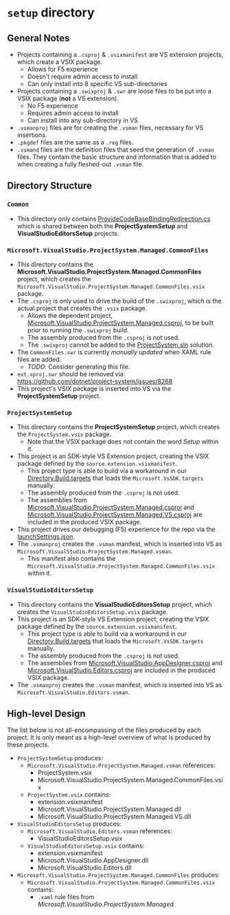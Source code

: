 # `setup` directory
## General Notes
- Projects containing a `.csproj` & `.vsixmanifest` are VS extension projects, which create a VSIX package.
  - Allows for F5 experience
  - Doesn't require admin access to install
  - Can only install into 8 specific VS sub-directories
- Projects containing a `.swixproj` & `.swr` are loose files to be put into a VSIX package (**not** a VS extension).
  - No F5 experience
  - Requires admin access to install
  - Can install into any sub-directory in VS
- `.vsmanproj` files are for creating the `.vsman` files, necessary for VS insertions.
- `.pkgdef` files are the same as a `.reg` files.
- `.vsmand` files are the definition files that seed the generation of `.vsman` files. They contain the basic structure and information that is added to when creating a fully fleshed-out `.vsman` file.

## Directory Structure
### `Common`
- This directory only contains [ProvideCodeBaseBindingRedirection.cs](Common\ProvideCodeBaseBindingRedirection.cs) which is shared between both the **ProjectSystemSetup** and **VisualStudioEditorsSetup** projects.

### `Microsoft.VisualStudio.ProjectSystem.Managed.CommonFiles`
- This directory contains the **Microsoft.VisualStudio.ProjectSystem.Managed.CommonFiles** project, which creates the `Microsoft.VisualStudio.ProjectSystem.Managed.CommonFiles.vsix` package.
- The `.csproj` is only used to drive the build of the `.swixproj`, which is the actual project that creates the `.vsix` package.
  - Allows the dependent project, [Microsoft.VisualStudio.ProjectSystem.Managed.csproj](..\src\Microsoft.VisualStudio.ProjectSystem.Managed\Microsoft.VisualStudio.ProjectSystem.Managed.csproj), to be built prior to running the `.swixproj` build.
  - The assembly produced from the `.csproj` is not used.
  - The `.swixproj` cannot be added to the [ProjectSystem.sln](..\ProjectSystem.sln) solution.
- The `CommonFiles.swr` is currently *manually updated* when XAML rule files are added.
  - *TODO*: Consider generating this file.
- `ext.xproj.swr` should be removed via: https://github.com/dotnet/project-system/issues/8268
- This project's VSIX package is inserted into VS via the **ProjectSystemSetup** project.

### `ProjectSystemSetup`
- This directory contains the **ProjectSystemSetup** project, which creates the `ProjectSystem.vsix` package.
  - Note that the VSIX package does not contain the word *Setup* within it.
- This project is an SDK-style VS Extension project, creating the VSIX package defined by the `source.extension.vsixmanifest`.
  - This project type is able to build via a workaround in our [Directory.Build.targets](..\Directory.Build.targets) that loads the `Microsoft.VsSDK.targets` manually.
  - The assembly produced from the `.csproj` is not used.
  - The assemblies from [Microsoft.VisualStudio.ProjectSystem.Managed.csproj](..\src\Microsoft.VisualStudio.ProjectSystem.Managed\Microsoft.VisualStudio.ProjectSystem.Managed.csproj) and [Microsoft.VisualStudio.ProjectSystem.Managed.VS.csproj](..\src\Microsoft.VisualStudio.ProjectSystem.Managed.VS\Microsoft.VisualStudio.ProjectSystem.Managed.VS.csproj) are included in the produced VSIX package.
- This project drives our debugging (F5) experience for the repo via the [launchSettings.json](ProjectSystemSetup\Properties\launchSettings.json).
- The `.vsmanproj` creates the `.vsman` manifest, which is inserted into VS as `Microsoft.VisualStudio.ProjectSystem.Managed.vsman`.
  - This manifest also contains the `Microsoft.VisualStudio.ProjectSystem.Managed.CommonFiles.vsix` within it.

### `VisualStudioEditorsSetup`
- This directory contains the **VisualStudioEditorsSetup** project, which creates the `VisualStudioEditorsSetup.vsix` package.
- This project is an SDK-style VS Extension project, creating the VSIX package defined by the `source.extension.vsixmanifest`.
  - This project type is able to build via a workaround in our [Directory.Build.targets](..\Directory.Build.targets) that loads the `Microsoft.VsSDK.targets` manually.
  - The assembly produced from the `.csproj` is not used.
  - The assemblies from [Microsoft.VisualStudio.AppDesigner.csproj](..\src\Microsoft.VisualStudio.AppDesigner\Microsoft.VisualStudio.AppDesigner.vbproj) and [Microsoft.VisualStudio.Editors.csproj](..\src\Microsoft.VisualStudio.Editors\Microsoft.VisualStudio.Editors.vbproj) are included in the produced VSIX package.
- The `.vsmanproj` creates the `.vsman` manifest, which is inserted into VS as `Microsoft.VisualStudio.Editors.vsman`.

## High-level Design
The list below is not all-encompassing of the files produced by each project. It is only meant as a high-level overview of what is produced by these projects.

- `ProjectSystemSetup` produces:
  - `Microsoft.VisualStudio.ProjectSystem.Managed.vsman` references:
    - ProjectSystem.vsix
    - Microsoft.VisualStudio.ProjectSystem.Managed.CommonFiles.vsix
  - `ProjectSystem.vsix` contains:
    - extension.vsixmanifest
    - Microsoft.VisualStudio.ProjectSystem.Managed.dll
    - Microsoft.VisualStudio.ProjectSystem.Managed.VS.dll
- `VisualStudioEditorsSetup` produces:
  - `Microsoft.VisualStudio.Editors.vsman` references:
    - VisualStudioEditorsSetup.vsix
  - `VisualStudioEditorsSetup.vsix` contains:
    - extension.vsixmanifest
    - Microsoft.VisualStudio.AppDesigner.dll
    - Microsoft.VisualStudio.Editors.dll
- `Microsoft.VisualStudio.ProjectSystem.Managed.CommonFiles` produces:
  - `Microsoft.VisualStudio.ProjectSystem.Managed.CommonFiles.vsix` contains:
    - `.xaml` rule files from *Microsoft.VisualStudio.ProjectSystem.Managed*
